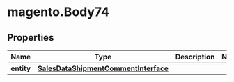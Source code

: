 # magento.Body74

## Properties
Name | Type | Description | Notes
------------ | ------------- | ------------- | -------------
**entity** | [**SalesDataShipmentCommentInterface**](SalesDataShipmentCommentInterface.md) |  | 


